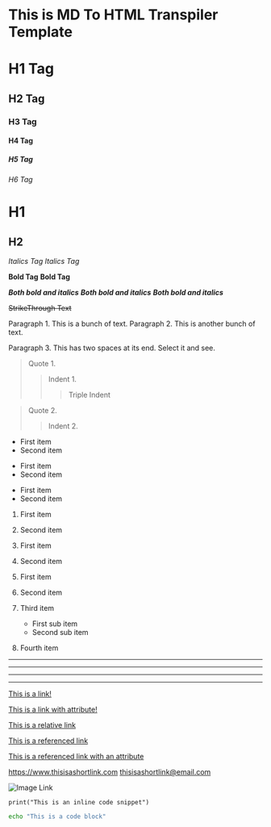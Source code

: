 <!-- Transpiler Build According To The Rules Defined, or rather, Implied In This File -->

# This is MD To HTML Transpiler Template


<!-- H1-H6 Tags -->

<!-- H1-H6 Hash Tag-->
# H1 Tag
## H2 Tag
### H3 Tag
#### H4 Tag
##### H5 Tag
###### H6 Tag

<!-- H1-H6 Equal/Hyphen Tag -->
H1
=========
H2
---------


<!-- Italics Tag -->
*Italics Tag*
_Italics Tag_

<!-- Bold Tag -->
**Bold Tag**
__Bold Tag__

<!-- Bold and Italics Tag -->
***Both bold and italics***
**_Both bold and italics_**
*__Both bold and italics__*


<!-- Strike Through Text -->
~~StrikeThrough Text~~


<!-- Paragraph Tag -->
Paragraph 1. This is a bunch of text.
Paragraph 2. This is another bunch of text.


<!-- Paragraph Tag With Two Spaces At The End. Creates a line break -->
Paragraph 3. This has two spaces at its end. Select it and see.  


<!-- Quotes and Indents -->
> Quote 1.
>> Indent 1.
>>> Triple Indent

> Quote 2.
>> Indent 2.


<!-- Lists -->

<!-- Unordered Lists -->
* First item
* Second item

+ First item
+ Second item

- First item
- Second item

<!-- Ordered Lists -->
1. First item
2. Second item

1. First item
1. Second item

1. First item 
2. Second item
3. Third item
    * First sub item
    * Second sub item
4. Fourth item


<!-- Horizontal Line, ie. <hr> -->
***
-----
_ __ _
*****


<!-- Links -->

<!-- Inline Link -->
[This is a link!](http://osborngh.github.io/)

<!-- Link With Attribute -->
[This is a link with attribute!](http://osborngh.github.io/ "Link To My Personal Blog")

<!-- Relative Link -->
[This is a relative link](/tests/template.md/)

<!-- Reference Link -->
[This is a referenced link][reference-link]

<!-- Reference Link With Attribute -->
[This is a referenced link with an attribute][reference-link-with-attrib]

<!-- Backlinks To Reference -->
[reference-link]: http://osborngh.github.io/

<!-- Backlinks To Reference With Attrib -->
[reference-link-with-attrib]: http://osborngh.github.io/

<!-- URL or Email Short Links-->
<https://www.thisisashortlink.com>
<thisisashortlink@email.com>

<!-- Image Link -->
![Image Link](/criminals/images/backdoorboy.png)


<!-- Code -->

<!-- Inline Code -->
`print("This is an inline code snippet")`

<!-- Code Blocks -->

```bash
echo "This is a code block"
```